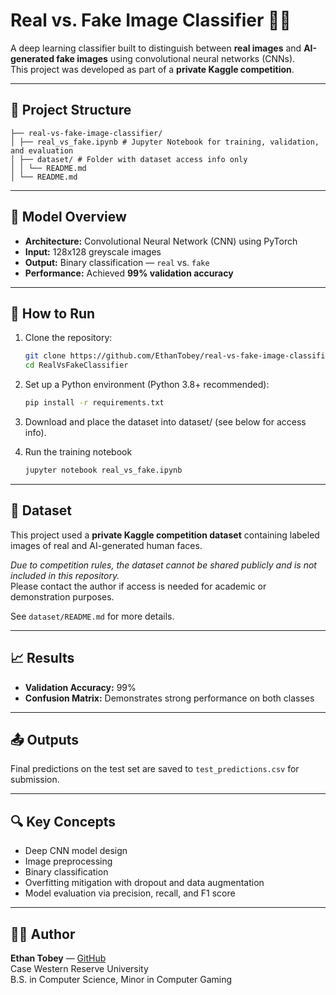 # Real vs. Fake Image Classifier 🧠📸

A deep learning classifier built to distinguish between **real images** and **AI-generated fake images** using convolutional neural networks (CNNs).  
This project was developed as part of a **private Kaggle competition**.

---

## 🧩 Project Structure

```
├── real-vs-fake-image-classifier/
│ ├── real_vs_fake.ipynb # Jupyter Notebook for training, validation, and evaluation
│ ├── dataset/ # Folder with dataset access info only
│ │ └── README.md
│ └── README.md 
```

---

## 🧠 Model Overview

- **Architecture:** Convolutional Neural Network (CNN) using PyTorch
- **Input:** 128x128 greyscale images
- **Output:** Binary classification — `real` vs. `fake`
- **Performance:** Achieved **99% validation accuracy**

---

## 🔧 How to Run

1. Clone the repository:
   ```bash
   git clone https://github.com/EthanTobey/real-vs-fake-image-classifier.git
   cd RealVsFakeClassifier
   ```

2. Set up a Python environment (Python 3.8+ recommended):
   ```bash
   pip install -r requirements.txt
   ```

3. Download and place the dataset into dataset/ (see below for access info).

4. Run the training notebook
    ```bash
    jupyter notebook real_vs_fake.ipynb
    ```

---

## 📂 Dataset

This project used a **private Kaggle competition dataset** containing labeled images of real and AI-generated human faces.

*Due to competition rules, the dataset cannot be shared publicly and is not included in this repository.*  
Please contact the author if access is needed for academic or demonstration purposes.

See `dataset/README.md` for more details.

---

## 📈 Results

- **Validation Accuracy:** 99%
- **Confusion Matrix:** Demonstrates strong performance on both classes  

---

## 📤 Outputs

Final predictions on the test set are saved to `test_predictions.csv` for submission.

---

## 🔍 Key Concepts

- Deep CNN model design
- Image preprocessing
- Binary classification
- Overfitting mitigation with dropout and data augmentation
- Model evaluation via precision, recall, and F1 score

---

## 🧑‍💻 Author

**Ethan Tobey** — [GitHub](https://github.com/yourusername)  
Case Western Reserve University  
B.S. in Computer Science, Minor in Computer Gaming


